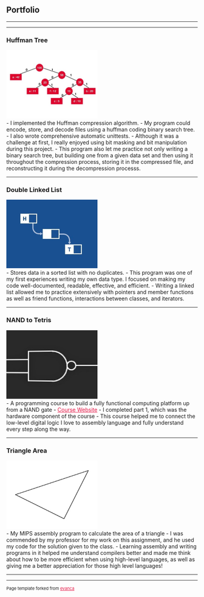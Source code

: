 ## Portfolio

---
---

<!--[Double Linked List](/sample_page)
<!-- <img src="images/dummy_thumbnail.jpg?raw=true"/> -->

### Huffman Tree
<a href = "https://github.com/katiebug2001/CS_233/tree/master/HuffmanCodingStart/HuffmanCoding">
  <img src="images/HUFFMAN_TREE final.jpg" style="width:240px; height:180px"><a/>
<br>
- I implemented the Huffman compression algorithm.
- My program could encode, store, and decode files using a huffman coding binary search tree.
- I also wrote comprehensive automatic unittests.
- Although it was a challenge at first, I really enjoyed using bit masking and bit manipulation during this project. 
- This program also let me practice not only writing a binary search tree, but building one from a given data set and then using it throughout the compression process, storing it in the compressed file, and reconstructing it during the decompression processs.

 ---

### Double Linked List 

<a href="https://github.com/katiebug2001/CS_132/tree/master/linked_list_template">
  <img src="images/DLL_GRAPHIC final.jpg" style="width:240px; height:180px"></a>
<br>
- Stores data in a sorted list with no duplicates.
- This program was one of my first experiences writing my own data type. I focused on making my code well-documented, readable, effective, and efficient. 
- Writing a linked list allowed me to practice extensively with pointers and member functions as well as friend functions, interactions between classes, and iterators. 


---
 
### NAND to Tetris
<a href="https://github.com/katiebug2001/nand_to_tetris/tree/master/projects">
  <img src="images/NAND final.jpg" style="width:240px; height:180px"/><a/>
<br>
- A programming course to build a fully functional computing platform up from a NAND gate
- <a href = "https://www.nand2tetris.org/" style = "color:#E51746">Course Website</a>
- I completed part 1, which was the hardware component of the course
- This course helped me to connect the low-level digital logic I love to assembly language and fully understand every step along the way.

---
  
### Triangle Area
<a href="https://github.com/katiebug2001/CS_260/blob/master/HonsingerP4.s">
  <img src="images/TRIANGLE final.jpg" style="width:240px; height:180px"/><a/>
<br>
- My MIPS assembly program to calculate the area of a triangle
- I was commended by my professor for my work on this assignment, and he used my code for the solution given to the class. 
- Learning assembly and writing programs in it helped me understand compilers better and made me think about how to be more efficient when using high-level languages, as well as giving me a better appreciation for those high level languages!

  



  
<!--
- [Project 1 Title](http://example.com/)
- [Project 2 Title](http://example.com/)
- [Project 3 Title](http://example.com/)
- [Project 4 Title](http://example.com/)
- [Project 5 Title](http://example.com/)
-->


---




---
<p style="font-size:11px">Page template forked from <a href="https://github.com/evanca/quick-portfolio" style = "color:#E51746">evanca</a></p>
<!-- Remove above link if you don't want to attibute -->
